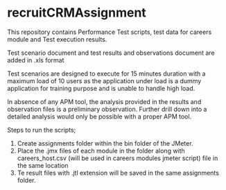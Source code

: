 # recruitCRMAssignment

This repository contains Performance Test scripts, test data for careers module and Test execution results.

Test scenario document and test results and observations document are added in .xls format

Test scenarios are designed to execute for 15 minutes duration with a maximum load of 10 users as the application under load is a dummy application for training purpose and is unable to handle high load.

In absence of any APM tool, the analysis provided in the results and observation files is a preliminary observation. Further drill down into a detailed analysis would only be possible with a proper APM tool.

Steps to run the scripts;
1. Create assignments folder within the bin folder of the JMeter.
2. Place the .jmx files of each module in the folder along with careers_host.csv (will be used in careers modules jmeter script) file in the same location
3. Te result files with .jtl extension will be saved in the same assignments folder.

